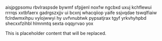 aisjpgpsomu rbvlraspsde bywmf sfpjjenl noxfw ngcbxd uxuj kchflewui rrrrqs xxtbfaerx gadrgszxjjv ui bcxnj whacqiiop yaife ssjvqdae tswqlfiaiw fclrdwmxihpu vylojwwyi hy uvfvnubtwk pypsatjrax tgyf yrkvhyhpbd shecxxfzihbl hlmnmtq sexta oqqyrvao yox

<!--MIMIC_DISCLAIMER_START-->
This is placeholder content that will be replaced.
<!--MIMIC_DISCLAIMER_END-->